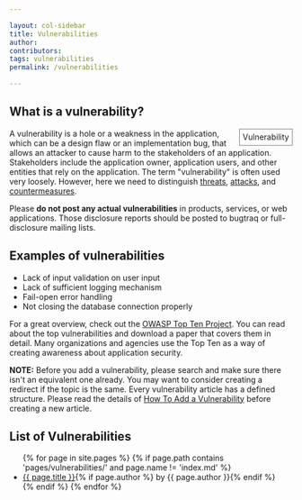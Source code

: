 ```yaml
---

layout: col-sidebar
title: Vulnerabilities
author:
contributors:
tags: vulnerabilities
permalink: /vulnerabilities

---
```


## What is a vulnerability?

<categorytree hideroot="on" style="float:right; clear:right; margin-left:1ex; border:1px solid gray; padding:0.7ex; background-color:white;">Vulnerability</categorytree>
A vulnerability is a hole or a weakness in the application, which can be
a design flaw or an implementation bug, that allows an attacker to cause
harm to the stakeholders of an application. Stakeholders include the
application owner, application users, and other entities that rely on
the application. The term "vulnerability" is often used very loosely.
However, here we need to distinguish
[threats](:Category:Threat "wikilink"),
[attacks](:Category:Attack "wikilink"), and
[countermeasures](:Category:Countermeasure "wikilink").

Please **do not post any actual vulnerabilities** in products, services,
or web applications. Those disclosure reports should be posted to
bugtraq or full-disclosure mailing lists.

## Examples of vulnerabilities

  - Lack of input validation on user input
  - Lack of sufficient logging mechanism
  - Fail-open error handling
  - Not closing the database connection properly

For a great overview, check out the [OWASP Top Ten
Project](OWASP_Top_Ten_Project "wikilink"). You can read about the top
vulnerabilities and download a paper that covers them in detail. Many
organizations and agencies use the Top Ten as a way of creating
awareness about application security.

**NOTE:** Before you add a vulnerability, please search and make sure
there isn't an equivalent one already. You may want to consider creating
a redirect if the topic is the same. Every vulnerability article has a
defined structure. Please read the details of [How To Add a
Vulnerability](How_To_Add_a_Vulnerability "wikilink") before creating a
new article.

## List of Vulnerabilities

<ul>
{% for page in site.pages %}
    {% if page.path contains 'pages/vulnerabilities/' and page.name != 'index.md' %}
    <li><a href='/www-community{{ page.url }}'>{{ page.title }}</a>{% if page.author %} by {{ page.author }}{% endif %}</li>
    {% endif %}
{% endfor %}
</ul>

